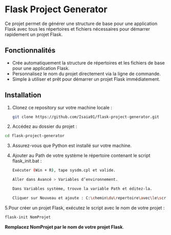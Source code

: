 # Flask Project Generator

Ce projet permet de générer une structure de base pour une application Flask avec tous les répertoires et fichiers nécessaires pour démarrer rapidement un projet Flask.

## Fonctionnalités

- Crée automatiquement la structure de répertoires et les fichiers de base pour une application Flask.
- Personnalisez le nom du projet directement via la ligne de commande.
- Simple à utiliser et prêt pour démarrer un projet Flask immédiatement.

## Installation

1. Clonez ce repository sur votre machine locale :
   ```bash
   git clone https://github.com/Isaia91/flask-project-generator.git
2. Accédez au dossier du projet :
  ```bash
  cd flask-project-generator
  ```

3. Assurez-vous que Python est installé sur votre machine.

4. Ajouter au Path de votre système le répertoire contenant le script flask_init.bat :
   ```bash
   Exécuter (Win + R), tape sysdm.cpl et valide.

   Aller dans Avancé > Variables d’environnement.
   
   Dans Variables système, trouve la variable Path et éditez-la.
   
   Cliquer sur Nouveau et ajoute : C:\chemin\du\repertoire\avec\le\script\.bat
   ```

5.Pour créer un projet Flask, exécutez le script avec le nom de votre projet :
  ```bash
 flask-init NomProjet
 ```

**Remplacez NomProjet par le nom de votre projet Flask**.
